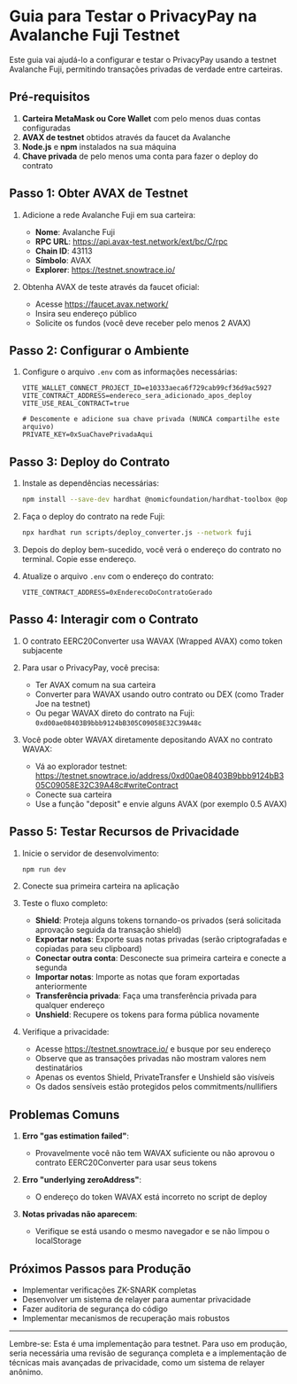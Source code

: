# Guia para Testar o PrivacyPay na Avalanche Fuji Testnet

Este guia vai ajudá-lo a configurar e testar o PrivacyPay usando a testnet Avalanche Fuji, permitindo transações privadas de verdade entre carteiras.

## Pré-requisitos

1. **Carteira MetaMask ou Core Wallet** com pelo menos duas contas configuradas
2. **AVAX de testnet** obtidos através da faucet da Avalanche
3. **Node.js** e **npm** instalados na sua máquina
4. **Chave privada** de pelo menos uma conta para fazer o deploy do contrato

## Passo 1: Obter AVAX de Testnet

1. Adicione a rede Avalanche Fuji em sua carteira:
   - **Nome**: Avalanche Fuji 
   - **RPC URL**: https://api.avax-test.network/ext/bc/C/rpc
   - **Chain ID**: 43113
   - **Símbolo**: AVAX
   - **Explorer**: https://testnet.snowtrace.io/

2. Obtenha AVAX de teste através da faucet oficial:
   - Acesse https://faucet.avax.network/
   - Insira seu endereço público
   - Solicite os fundos (você deve receber pelo menos 2 AVAX)

## Passo 2: Configurar o Ambiente

1. Configure o arquivo `.env` com as informações necessárias:
   ```
   VITE_WALLET_CONNECT_PROJECT_ID=e10333aeca6f729cab99cf36d9ac5927
   VITE_CONTRACT_ADDRESS=endereco_sera_adicionado_apos_deploy
   VITE_USE_REAL_CONTRACT=true

   # Descomente e adicione sua chave privada (NUNCA compartilhe este arquivo)
   PRIVATE_KEY=0xSuaChavePrivadaAqui
   ```

## Passo 3: Deploy do Contrato

1. Instale as dependências necessárias:
   ```bash
   npm install --save-dev hardhat @nomicfoundation/hardhat-toolbox @openzeppelin/contracts
   ```

2. Faça o deploy do contrato na rede Fuji:
   ```bash
   npx hardhat run scripts/deploy_converter.js --network fuji
   ```

3. Depois do deploy bem-sucedido, você verá o endereço do contrato no terminal. Copie esse endereço.

4. Atualize o arquivo `.env` com o endereço do contrato:
   ```
   VITE_CONTRACT_ADDRESS=0xEnderecoDoContratoGerado
   ```

## Passo 4: Interagir com o Contrato

1. O contrato EERC20Converter usa WAVAX (Wrapped AVAX) como token subjacente

2. Para usar o PrivacyPay, você precisa:
   - Ter AVAX comum na sua carteira
   - Converter para WAVAX usando outro contrato ou DEX (como Trader Joe na testnet)
   - Ou pegar WAVAX direto do contrato na Fuji: `0xd00ae08403B9bbb9124bB305C09058E32C39A48c`

3. Você pode obter WAVAX diretamente depositando AVAX no contrato WAVAX:
   - Vá ao explorador testnet: https://testnet.snowtrace.io/address/0xd00ae08403B9bbb9124bB305C09058E32C39A48c#writeContract
   - Conecte sua carteira
   - Use a função "deposit" e envie alguns AVAX (por exemplo 0.5 AVAX)

## Passo 5: Testar Recursos de Privacidade

1. Inicie o servidor de desenvolvimento:
   ```bash
   npm run dev
   ```

2. Conecte sua primeira carteira na aplicação

3. Teste o fluxo completo:
   - **Shield**: Proteja alguns tokens tornando-os privados (será solicitada aprovação seguida da transação shield)
   - **Exportar notas**: Exporte suas notas privadas (serão criptografadas e copiadas para seu clipboard)
   - **Conectar outra conta**: Desconecte sua primeira carteira e conecte a segunda
   - **Importar notas**: Importe as notas que foram exportadas anteriormente
   - **Transferência privada**: Faça uma transferência privada para qualquer endereço
   - **Unshield**: Recupere os tokens para forma pública novamente

4. Verifique a privacidade:
   - Acesse https://testnet.snowtrace.io/ e busque por seu endereço
   - Observe que as transações privadas não mostram valores nem destinatários
   - Apenas os eventos Shield, PrivateTransfer e Unshield são visíveis
   - Os dados sensíveis estão protegidos pelos commitments/nullifiers

## Problemas Comuns

1. **Erro "gas estimation failed"**: 
   - Provavelmente você não tem WAVAX suficiente ou não aprovou o contrato EERC20Converter para usar seus tokens

2. **Erro "underlying zeroAddress"**:
   - O endereço do token WAVAX está incorreto no script de deploy

3. **Notas privadas não aparecem**:
   - Verifique se está usando o mesmo navegador e se não limpou o localStorage

## Próximos Passos para Produção

- Implementar verificações ZK-SNARK completas
- Desenvolver um sistema de relayer para aumentar privacidade
- Fazer auditoria de segurança do código
- Implementar mecanismos de recuperação mais robustos

---

Lembre-se: Esta é uma implementação para testnet. Para uso em produção, seria necessária uma revisão de segurança completa e a implementação de técnicas mais avançadas de privacidade, como um sistema de relayer anônimo. 